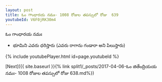```yaml
---
layout: post
title: ఓం గాంధారయ నమః- 1008 రోజుల తపస్సులో రోజు  639
youtubeId: V6F0jRK30m4
---
```

 
 
 ఓం గాంధారయ నమః  
 
 -  భూమిని ఎవరు ధరిస్తారు (ఎవరు రాగాను గండారా అని పిలుస్తారు) 
 
  
 
  
 
 
 
 
 
 


{% include youtubePlayer.html id=page.youtubeId %}
 
[Next]({{ site.baseurl }}{% link  split1/_posts/2017-04-06-ఓం జితేంద్రియయ నమః- 1008 రోజుల తపస్సులో రోజు  638.md%})
 
